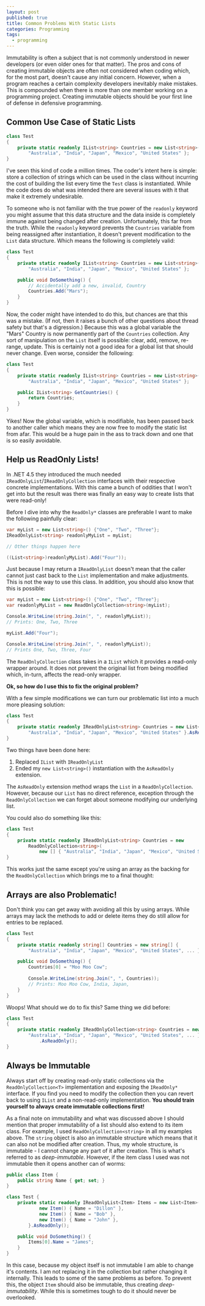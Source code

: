 ```yaml
---
layout: post
published: true
title: Common Problems With Static Lists
categories: Programming
tags: 
  - programming
---
```



Immutability is often a subject that is not commonly understood in newer developers (or even older ones for that matter). The pros and cons of creating immutable objects are often not considered when coding which, for the most part, doesn't cause any initial concern. However, when a program reaches a certain complexity developers inevitably make mistakes. This is compounded when there is more than one member working on a programming project. Creating immutable objects should be your first line of defense in defensive programming.


## Common Use Case of Static Lists

```c#
class Test
{
	private static readonly IList<string> Countries = new List<string>() {
		"Australia", "India", "Japan", "Mexico", "United States" };
}
```

I've seen this kind of code a million times. The coder's intent here is simple: store a collection of strings which can be used in the class without incurring the cost of building the list every time the `Test` class is instantiated. While the code does do what was intended there are several issues with it that make it extremely undesirable.

To someone who is not familiar with the true power of the `readonly` keyword you might assume that this data structure and the data inside is completely immune against being changed after creation. Unfortunately, this far from the truth. While the `readonly` keyword prevents the `Countries` variable from being reassigned after instantiation, it doesn't prevent modification to the `List` data structure. Which means the following is completely valid:

```c#
class Test
{
	private static readonly IList<string> Countries = new List<string>() {
		"Australia", "India", "Japan", "Mexico", "United States" };

	public void DoSomething() {
		// Accidentally add a new, invalid, Country
		Countries.Add("Mars");
	}
}
```

Now, the coder might have intended to do this, but chances are that this was a mistake. (If not, then it raises a bunch of other questions about thread safety but that's a digression.) Because this was a global variable the "Mars" Country is now permanently part of the `Countries` collection. Any sort of manipulation on the `List` itself is possible: clear, add, remove, re-range, update. This is certainly not a good idea for a global list that should never change. Even worse, consider the following:

```c#
class Test
{
	private static readonly IList<string> Countries = new List<string>() {
		"Australia", "India", "Japan", "Mexico", "United States" };

	public IList<string> GetCountries() {
		return Countries;
	}
}
```

Yikes! Now the global variable, which is modifiable, has been passed back to another caller which  means they are now free to modify the static list from afar. This would be a huge pain in the ass to track down and one that is so easily avoidable.

## Help us ReadOnly Lists!

In .NET 4.5 they introduced the much needed `IReadOnlyList`/`IReadOnlyCollection` interfaces with their respective concrete implementations. With this came a bunch of oddities that I won't get into but the result was there was finally an easy way to create lists that were read-only!

Before I dive into why the `ReadOnly*` classes are preferable I want to make the following painfully clear:

```c#
var myList = new List<string>() {"One", "Two", "Three"};
IReadOnlyList<string> readonlyMyList = myList;

// Other things happen here

((List<string>)readonlyMyList).Add("Four"));
```

Just because I may return a `IReadOnlyList` doesn't mean that the caller cannot just cast back to the `List` implementation and make adjustments. This is not the way to use this class. In addition, you should also know that this is possible:

```c#
var myList = new List<string>() {"One", "Two", "Three"};
var readonlyMyList = new ReadOnlyCollection<string>(myList);

Console.WriteLine(string.Join(", ", readonlyMyList));
// Prints: One, Two, Three

myList.Add("Four");

Console.WriteLine(string.Join(", ", readonlyMyList));
// Prints One, Two, Three, Four
```

The `ReadOnlyCollection` class takes in a `IList` which it provides a read-only wrapper around. It does not prevent the original list from being modified which, in-turn, affects the read-only wrapper.

**Ok, so how do I use this to fix the original problem?**

With a few simple modifications we can turn our problematic list into a much more pleasing solution:

```c#
class Test
{
	private static readonly IReadOnlyList<string> Countries = new List<string>() {
		"Australia", "India", "Japan", "Mexico", "United States" }.AsReadOnly();
}
```

Two things have been done here:

1. Replaced `IList` with `IReadOnlyList`
2. Ended my `new List<string>()` instantiation with the `AsReadOnly` extension.

The `AsReadOnly` extension method wraps the `List` in a `ReadOnlyCollection`. However, because our `List` has no direct reference, exception through the `ReadOnlyCollection` we can forget about someone modifying our underlying list.

You could also do something like this:

```c#
class Test
{
	private static readonly IReadOnlyList<string> Countries = new 
		ReadOnlyCollection<string>(
			new [] { "Australia", "India", "Japan", "Mexico", "United States" });
}
```

This works just the same except you're using an array as the backing for the `ReadOnlyCollection` which brings me to a final thought:

## Arrays are also Problematic!

Don't think you can get away with avoiding all this by using arrays. While arrays may lack the methods to add or delete items they do still allow for entries to be replaced.

```c#
class Test
{
	private static readonly string[] Countries = new string[] { 
		"Australia", "India", "Japan", "Mexico", "United States", ... };

	public void DoSomething() {
		Countries[0] = "Moo Moo Cow";
		
		Console.WriteLine(string.Join(", ", Countries));
		// Prints: Moo Moo Cow, India, Japan,
	}
}
```

Woops! What should we do to fix this? Same thing we did before:

```c#
class Test
{
	private static readonly IReadOnlyCollection<string> Countries = new string[] { 
		"Australia", "India", "Japan", "Mexico", "United States", ... }
			.AsReadOnly();
}
```

## Always be Immutable

Always start off by creating read-only static collections via the `ReadOnlyCollection<T>` implementation and exposing the `IReadOnly*` interface. If you find you need to modify the collection then you can revert back to using `IList` and a non-read-only implementation. **You should train yourself to always create immutable collections first!**

As a final note on immutability and what was discussed above I should mention that proper immutability of a list should also extend to its item class. For example, I used `ReadOnlyCollection<string>` in all my examples above. The `string` object is also an immutable structure which means that it can also not be modified after creation. Thus, my whole structure, is immutable - I cannot change any part of it after creation. This is what's referred to as *deep-immutable*. However, if the item class I used was not immutable then it opens another can of worms:

```c#
public class Item {
	public string Name { get; set; }
}

class Test {
	private static readonly IReadOnlyList<Item> Items = new List<Item>() {
			new Item() { Name = "Dillon" },
			new Item() { Name = "Bob" },
			new Item() { Name = "John" },
		}.AsReadOnly();

	public void DoSomething() {
		Items[0].Name = "James";
	}
}
```

In this case, because my object itself is not immutable I am able to change it's contents. I am not replacing it in the collection but rather changing it internally. This  leads to some of the same problems as before. To prevent this, the object `Item` should also be immutable, thus creating *deep-immutability*. While this is sometimes tough to do it should never be overlooked.

